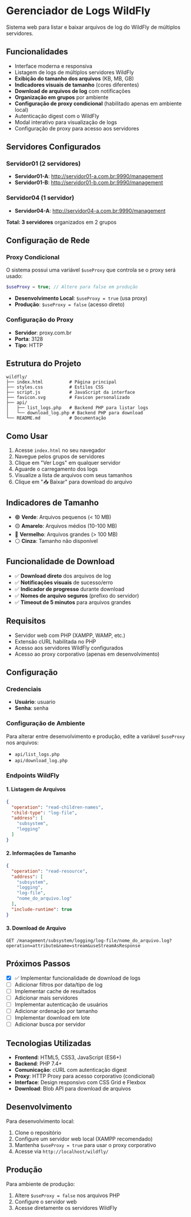 # Gerenciador de Logs WildFly

Sistema web para listar e baixar arquivos de log do WildFly de múltiplos servidores.

## Funcionalidades

- Interface moderna e responsiva
- Listagem de logs de múltiplos servidores WildFly
- **Exibição do tamanho dos arquivos** (KB, MB, GB)
- **Indicadores visuais de tamanho** (cores diferentes)
- **Download de arquivos de log** com notificações
- **Organização em grupos** por ambiente
- **Configuração de proxy condicional** (habilitado apenas em ambiente local)
- Autenticação digest com o WildFly
- Modal interativo para visualização de logs
- Configuração de proxy para acesso aos servidores

## Servidores Configurados

### Servidor01 (2 servidores)
- **Servidor01-A**: http://servidor01-a.com.br:9990/management
- **Servidor01-B**: http://servidor01-b.com.br:9990/management

### Servidor04 (1 servidor)
- **Servidor04-A**: http://servidor04-a.com.br:9990/management

**Total: 3 servidores** organizados em 2 grupos

## Configuração de Rede

### Proxy Condicional
O sistema possui uma variável `$useProxy` que controla se o proxy será usado:

```php
$useProxy = true; // Altere para false em produção
```

- **Desenvolvimento Local**: `$useProxy = true` (usa proxy)
- **Produção**: `$useProxy = false` (acesso direto)

### Configuração do Proxy
- **Servidor**: proxy.com.br
- **Porta**: 3128
- **Tipo**: HTTP

## Estrutura do Projeto

```
wildfly/
├── index.html          # Página principal
├── styles.css          # Estilos CSS
├── script.js           # JavaScript da interface
├── favicon.svg         # Favicon personalizado
├── api/
│   ├── list_logs.php   # Backend PHP para listar logs
│   └── download_log.php # Backend PHP para download
└── README.md           # Documentação
```

## Como Usar

1. Acesse `index.html` no seu navegador
2. Navegue pelos grupos de servidores
3. Clique em "Ver Logs" em qualquer servidor
4. Aguarde o carregamento dos logs
5. Visualize a lista de arquivos com seus tamanhos
6. Clique em "📥 Baixar" para download do arquivo

## Indicadores de Tamanho

- 🟢 **Verde**: Arquivos pequenos (< 10 MB)
- 🟡 **Amarelo**: Arquivos médios (10-100 MB)
- 🔴 **Vermelho**: Arquivos grandes (> 100 MB)
- ⚪ **Cinza**: Tamanho não disponível

## Funcionalidade de Download

- ✅ **Download direto** dos arquivos de log
- ✅ **Notificações visuais** de sucesso/erro
- ✅ **Indicador de progresso** durante download
- ✅ **Nomes de arquivo seguros** (prefixo do servidor)
- ✅ **Timeout de 5 minutos** para arquivos grandes

## Requisitos

- Servidor web com PHP (XAMPP, WAMP, etc.)
- Extensão cURL habilitada no PHP
- Acesso aos servidores WildFly configurados
- Acesso ao proxy corporativo (apenas em desenvolvimento)

## Configuração

### Credenciais
- **Usuário**: usuario
- **Senha**: senha

### Configuração de Ambiente
Para alterar entre desenvolvimento e produção, edite a variável `$useProxy` nos arquivos:
- `api/list_logs.php`
- `api/download_log.php`

### Endpoints WildFly

#### 1. Listagem de Arquivos
```json
{
  "operation": "read-children-names",
  "child-type": "log-file",
  "address": [
    "subsystem",
    "logging"
  ]
}
```

#### 2. Informações de Tamanho
```json
{
  "operation": "read-resource",
  "address": [
    "subsystem",
    "logging",
    "log-file",
    "nome_do_arquivo.log"
  ],
  "include-runtime": true
}
```

#### 3. Download de Arquivo
```
GET /management/subsystem/logging/log-file/nome_do_arquivo.log?operation=attribute&name=stream&useStreamAsResponse
```

## Próximos Passos

- [x] ✅ Implementar funcionalidade de download de logs
- [ ] Adicionar filtros por data/tipo de log
- [ ] Implementar cache de resultados
- [ ] Adicionar mais servidores
- [ ] Implementar autenticação de usuários
- [ ] Adicionar ordenação por tamanho
- [ ] Implementar download em lote
- [ ] Adicionar busca por servidor

## Tecnologias Utilizadas

- **Frontend**: HTML5, CSS3, JavaScript (ES6+)
- **Backend**: PHP 7.4+
- **Comunicação**: cURL com autenticação digest
- **Proxy**: HTTP Proxy para acesso corporativo (condicional)
- **Interface**: Design responsivo com CSS Grid e Flexbox
- **Download**: Blob API para download de arquivos

## Desenvolvimento

Para desenvolvimento local:

1. Clone o repositório
2. Configure um servidor web local (XAMPP recomendado)
3. Mantenha `$useProxy = true` para usar o proxy corporativo
4. Acesse via `http://localhost/wildfly/`

## Produção

Para ambiente de produção:

1. Altere `$useProxy = false` nos arquivos PHP
2. Configure o servidor web
3. Acesse diretamente os servidores WildFly